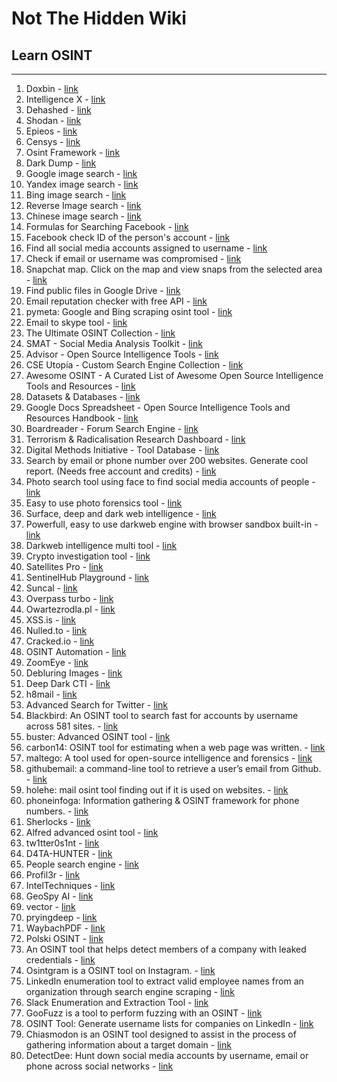 # Not The Hidden Wiki

## Learn OSINT
-----

1. Doxbin - [link](https://doxbin.net/)
2. Intelligence X - [link](https://intelx.io/)
3. Dehashed - [link](https://dehashed.com/)
4. Shodan - [link](https://www.shodan.io/)
5. Epieos - [link](https://epieos.com/)
6. Censys - [link](https://search.censys.io/)
7. Osint Framework - [link](https://osintframework.com/)
8. Dark Dump - [link](https://github.com/josh0xA/darkdump)
9. Google image search - [link](https://images.google.com/)
10. Yandex image search - [link](https://yandex.com/images)
11. Bing image search - [link](https://www.bing.com/images/feed)
12. Reverse Image search - [link](https://tineye.com/)
13. Chinese image search - [link](https://pic.sogou.com/)
13. Formulas for Searching Facebook - [link](https://plessas.net/facebookmatrix)
15. Facebook check ID of the person's account - [link](https://lookup-id.com/)
16. Find all social media accounts assigned to username - [link](https://whatsmyname.app/)
17. Check if email or username was compromised - [link](https://breachdirectory.org/)
18. Snapchat map. Click on the map and view snaps from the selected area - [link](https://map.snapchat.com/)
19. Find public files in Google Drive - [link](https://www.dedigger.com/)
20. Email reputation checker with free API - [link](https://emailrep.io)
21. pymeta: Google and Bing scraping osint tool - [link](https://github.com/m8sec/pymeta)
22. Email to skype tool - [link](https://www.vedbex.com/email2skype)
23. The Ultimate OSINT Collection - [link](https://start.me/p/DPYPMz/the-ultimate-osint-collection) 
24. SMAT - Social Media Analysis Toolkit - [link](https://www.smat-app.com/) 
25. Advisor - Open Source Intelligence Tools - [link](https://www.advisor-bm.com/osint-tools) 
26. CSE Utopia - Custom Search Engine Collection - [link](https://start.me/p/EL84Km/cse-utopia) 
27. Awesome OSINT - A Curated List of Awesome Open Source Intelligence Tools and Resources - [link](https://github.com/jivoi/awesome-osint)
28. Datasets & Databases - [link](https://start.me/p/9E8BrL/datasets-databases) 
29. Google Docs Spreadsheet - Open Source Intelligence Tools and Resources Handbook - [link](https://docs.google.com/spreadsheets/d/1JxBbMt4JvGr--G0Pkl3jP9VDTBunR2uD3_faZXDvhxc/edit?usp=drivesdk) 
30. Boardreader - Forum Search Engine - [link](https://boardreader.com/) 
31. Terrorism & Radicalisation Research Dashboard - [link](https://start.me/p/OmExgb/terrorism-radicalisation-research-dashboard) 
32. Digital Methods Initiative - Tool Database - [link](https://wiki.digitalmethods.net/Dmi/ToolDatabase) 
33. Search by email or phone number over 200 websites. Generate cool report. (Needs free account and credits) - [link](https://osint.industries/)
34. Photo search tool using face to find social media accounts of people - [link](https://facecheck.id)
35. Easy to use photo forensics tool - [link](https://fotoforensics.com/)
36. Surface, deep and dark web intelligence - [link](https://sosintel.co.uk)
37. Powerfull, easy to use darkweb engine with browser sandbox built-in - [link](https://bluestoneanalytics.com/darkblue)
38. Darkweb intelligence multi tool - [link](https://www.darkowl.com/)
39. Crypto investigation tool - [link](https://qlue.io/)
40. Satellites Pro - [link](https://satellites.pro/)
41. SentinelHub Playground - [link](https://apps.sentinel-hub.com/sentinel-playground/)
42. Suncal - [link](https://www.suncalc.org)
43. Overpass turbo - [link](https://overpass-turbo.eu/)
44. Owartezrodla.pl - [link](https://otwartezrodla.pl/en/index.html)
45. XSS.is - [link](https://xss.is/)
46. Nulled.to - [link](https://www.nulled.to/)
47. Cracked.io - [link](https://cracked.io/)
48. OSINT Automation - [link](https://github.com/blacklanternsecurity/bbot)
49. ZoomEye - [link](https://www.zoomeye.org/)
50. Debluring Images - [link](https://github.com/Y-Vladimir/SmartDeblur)
51. Deep Dark CTI - [link](https://github.com/fastfire/deepdarkCTI)
52. h8mail - [link](https://github.com/khast3x/h8mail)
53. Advanced Search for Twitter - [link](https://github.com/igorbrigadir/twitter-advanced-search/)
54. Blackbird: An OSINT tool to search fast for accounts by username across 581 sites. - [link](https://github.com/p1ngul1n0/blackbird)
55. buster: Advanced OSINT tool - [link](https://github.com/sham00n/Buster)
56. carbon14: OSINT tool for estimating when a web page was written. - [link](https://github.com/Lazza/carbon14)
57. maltego: A tool used for open-source intelligence and forensics - [link](https://www.paterva.com/web7/downloads.php)
58. githubemail: a command-line tool to retrieve a user’s email from Github. - [link](https://github.com/paulirish/github-email)
59. holehe: mail osint tool finding out if it is used on websites. - [link](https://github.com/megadose/holehe)
60. phoneinfoga: Information gathering & OSINT framework for phone numbers. - [link](https://github.com/sundowndev/PhoneInfoga)
61. Sherlocks - [link](https://github.com/sherlock-project/sherlock)
62. Alfred advanced osint tool - [link](https://github.com/Alfredredbird/alfred)
63. tw1tter0s1nt -  [link](https://github.com/falkensmz/tw1tter0s1nt)
64. D4TA-HUNTER - [link](https://github.com/micro-joan/D4TA-HUNTER)
65. People search engine - [link](https://webmii.com/)
66. Profil3r - [link](https://github.com/amitrajputfff/Profil3r)
67. IntelTechniques - [link](https://inteltechniques.com/tools/index.html) 
68. GeoSpy AI - [link](https://geospy.ai/)
69. vector - [link](https://github.com/theahmadov/vector)
70. pryingdeep - [link](https://github.com/iudicium/pryingdeep?tab=readme-ov-file)
71. WaybachPDF - [link](https://github.com/Haax9/WaybackPDF)
72. Polski OSINT - [link](https://start.me/p/rx4q8r/polski-osint)
73. An OSINT tool that helps detect members of a company with leaked credentials - [link](https://github.com/infobyte/emploleaks)
74. Osintgram is a OSINT tool on Instagram.  - [link](https://github.com/Datalux/Osintgram)
75. LinkedIn enumeration tool to extract valid employee names from an organization through search engine scraping  - [link](https://github.com/m8sec/CrossLinked)
76. Slack Enumeration and Extraction Tool - [link](https://github.com/emtunc/SlackPirate)
77. GooFuzz is a tool to perform fuzzing with an OSINT - [link](https://github.com/m3n0sd0n4ld/GooFuzz)
78. OSINT Tool: Generate username lists for companies on LinkedIn - [link](https://github.com/initstring/linkedin2username)
79. Chiasmodon is an OSINT tool designed to assist in the process of gathering information about a target domain - [link](https://github.com/chiasmod0n/chiasmodon)
80. DetectDee: Hunt down social media accounts by username, email or phone across social networks - [link](https://github.com/piaolin/DetectDee)
